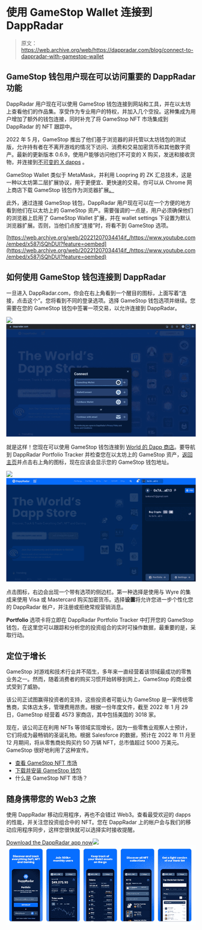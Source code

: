 # 使用 GameStop Wallet 连接到 DappRadar

> 原文：<https://web.archive.org/web/https://dappradar.com/blog/connect-to-dappradar-with-gamestop-wallet>

## GameStop 钱包用户现在可以访问重要的 DappRadar 功能

DappRadar 用户现在可以使用 GameStop 钱包连接到网站和工具，并在以太坊上查看他们的作品集。享受作为专业用户的特权，并加入几个空投。这种集成为用户增加了额外的钱包连接，同时补充了将 GameStop NFT 市场集成到 DappRadar 的 NFT 跟踪中。

2022 年 5 月，GameStop 推出了他们基于浏览器的非托管以太坊钱包的测试版，允许持有者在不离开游戏的情况下访问、消费和交易加密货币和其他数字资产。最新的更新版本 0.6.9，使用户能够访问他们不可变的 X 购买，发送和接收货物，并连接到[不可变的 X dapps](https://web.archive.org/web/20221207034414/https://dappradar.com/rankings/protocol/immutablex) 。

GameStop Wallet 类似于 MetaMask，并利用 Loopring 的 ZK 汇总技术，这是一种以太坊第二层扩展协议，用于更便宜、更快速的交易。你可以从 Chrome 网上商店下载 GameStop 钱包作为浏览器扩展[。](https://web.archive.org/web/20221207034414/https://chrome.google.com/webstore/detail/gamestop-wallet/pkkjjapmlcncipeecdmlhaipahfdphkd)

此外，通过连接 GameStop 钱包，DappRadar 用户现在可以在一个方便的地方看到他们在以太坊上的 GameStop 资产。需要强调的一点是，用户必须确保他们的浏览器上启用了 GameStop Wallet 扩展，并在 wallet settings 下设置为默认浏览器扩展。否则，当他们点按“连接”时，将看不到 GameStop 选项。

[https://web.archive.org/web/20221207034414if_/https://www.youtube.com/embed/x587jSQhDUI?feature=oembed](https://web.archive.org/web/20221207034414if_/https://www.youtube.com/embed/x587jSQhDUI?feature=oembed)

## 如何使用 GameStop 钱包连接到 DappRadar

一旦进入 DappRadar.com，你会在右上角看到一个醒目的图标，上面写着“连接，点击这个”。您将看到不同的登录选项。选择 GameStop 钱包选项并继续。您需要在您的 GameStop 钱包中签署一项交易，以允许连接到 DappRadar。

![](img/a54aae6b137a8967d3e6b32414fb076c.png)![](img/c4e3bd7189f54d8fe43d884ebb723d75.png)

就是这样！您现在可以使用 GameStop 钱包连接到 [World 的 Dapp 商店](https://web.archive.org/web/20221207034414/https://dappradar.com/)。要导航到 DappRadar Portfolio Tracker 并检查您在以太坊上的 GameStop 资产，[返回主页](https://web.archive.org/web/20221207034414/https://dappradar.com/)并点击右上角的图标，现在应该会显示您的 GameStop 钱包地址。

![](img/0769d298bdc431dcf117699e63d980ec.png)![](img/b0f83408e7e96eff264861e75466c237.png)

点击图标，右边会出现一个带有选项的侧边栏。第一种选择是使用与 Wyre 的集成来使用 Visa 或 Mastercard 购买加密货币。选择**设置**将允许您进一步个性化您的 DappRadar 帐户，并注册或拒绝常规营销消息。

**Portfolio** 选项卡将立即在 DappRadar Portfolio Tracker 中打开您的 GameStop 钱包，在这里您可以跟踪和分析您的投资组合的实时可操作数据，最重要的是，采取行动。

## 定位于增长

GameStop 对游戏和技术行业并不陌生，多年来一直经营着该领域最成功的零售业务之一。然而，随着消费者的购买习惯开始转移到网上，GameStop 的商业模式受到了威胁。

该公司正试图赢得投资者的支持，这些投资者可能认为 GameStop 是一家传统零售商，实体店太多，管理费用昂贵。根据一份年度文件，截至 2022 年 1 月 29 日，GameStop 经营着 4573 家商店，其中包括美国的 3018 家。

现在，该公司正在利用 NFTs 等领域实现增长，因为一些零售业观察人士预计，它们将成为最畅销的圣诞礼物。根据 Salesforce 的数据，预计在 2022 年 11 月至 12 月期间，将从零售商处购买约 50 万辆 NFT，总市值超过 5000 万美元。GameStop 很好地利用了这种宣传。

*   [查看 GameStop NFT 市场](https://web.archive.org/web/20221207034414/https://nft.gamestop.com/)
*   [下载并安装 GameStop 钱包](https://web.archive.org/web/20221207034414/https://wallet.gamestop.com/)
*   什么是 GameStop NFT 市场？

## 随身携带您的 Web3 之旅

使用 DappRadar 移动应用程序，再也不会错过 Web3。查看最受欢迎的 dapps 的性能，并关注您投资组合中的 NFT。您在 DappRadar 上的帐户会与我们的移动应用程序同步，这样您很快就可以选择实时接收提醒。

[Download the DappRadar app now](https://web.archive.org/web/20221207034414/https://dappradar.app.link/blog)[](https://web.archive.org/web/20221207034414/https://play.google.com/store/apps/details?id=com.portfolio.dappradar)[![](img/a3634373d68930c5d4e8a7fce618f91f.png)<picture>![](img/88d1a779fbfd73bea4635df8868bc791.png)</picture>](https://web.archive.org/web/20221207034414/https://play.google.com/store/apps/details?id=com.portfolio.dappradar)